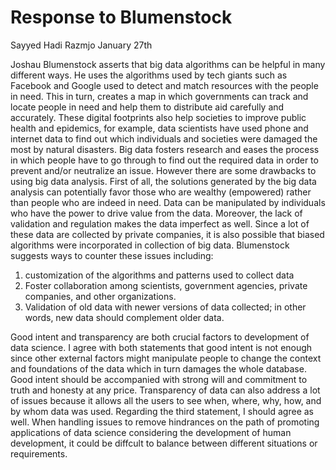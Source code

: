 # Response to Blumenstock
Sayyed Hadi Razmjo
January 27th

Joshau Blumenstock asserts that big data algorithms can be helpful in many different ways. He uses the algorithms used by tech giants such as Facebook and Google used to detect and match resources with the people in need. This in turn, creates a map in which governments can track and locate people in need and help them to distribute aid carefully and accurately. These digital footprints also help societies to improve public health and epidemics, for example, data scientists have used phone and internet data to find out which individuals and societies were damaged the most by natural disasters. Big data fosters research and eases the process in which people have to go through to find out the required data in order to prevent and/or neutralize an issue. 
However there are some drawbacks to using big data analysis. First of all, the solutions generated by the big data analysis can potentially favor those who are wealthy (empowered) rather than people who are indeed in need. Data can be manipulated by individuals who have the power to drive value from the data. Moreover, the lack of validation and regulation makes the data imperfect as well. Since a lot of these data are collected by private companies, it is also possible that biased algorithms were incorporated in collection of big data. 
Blumenstock suggests ways to counter these issues including:
1. customization of the algorithms and patterns used to collect data
2. Foster collaboration among scientists, government agencies, private companies, and other organizations. 
3. Validation of old data with newer versions of data collected; in other words, new data should complement older data. 

Good intent and transparency are both crucial factors to development of data science. I agree with both statements that good intent is not enough since other external factors might manipulate people to change the context and foundations of the data which in turn damages the whole database. Good intent should be accompanied with strong will and commitment to truth and honesty at any price. Transparency of data can also address a lot of issues because it allows all the users to see when, where, why, how, and by whom data was used. Regarding the third statement, I should agree as well. When handling issues to remove hindrances on the path of promoting applications of data science considering the development of human development, it could be diffcult to balance between different situations or requirements. 
